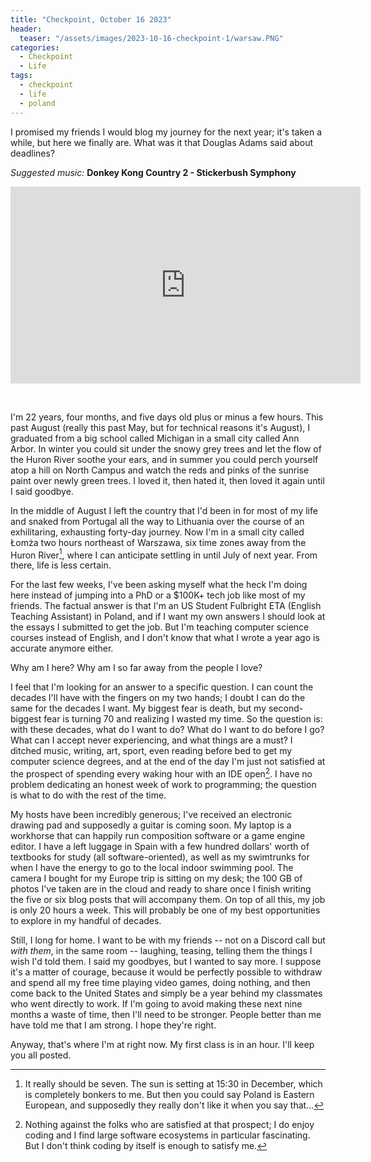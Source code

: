 ```yaml
---
title: "Checkpoint, October 16 2023"
header:
  teaser: "/assets/images/2023-10-16-checkpoint-1/warsaw.PNG"
categories: 
  - Checkpoint
  - Life
tags:
  - checkpoint
  - life
  - poland
---
```


I promised my friends I would blog my journey for the next year; it's taken a while, but here we finally are. What was it that Douglas Adams said about deadlines? 

*Suggested music:* **Donkey Kong Country 2 - Stickerbush Symphony**

<iframe width="560" height="315" src="https://inv.us.projectsegfau.lt/embed/EETV2JNBhcc" title="Invidious video player" frameborder="0" allowfullscreen></iframe>

&nbsp;

I'm 22 years, four months, and five days old plus or minus a few hours. This past August (really this past May, but for technical reasons it's August), I graduated from a big school called Michigan in a small city called Ann Arbor. In winter you could sit under the snowy grey trees and let the flow of the Huron River soothe your ears, and in summer you could perch yourself atop a hill on North Campus and watch the reds and pinks of the sunrise paint over newly green trees. I loved it, then hated it, then loved it again until I said goodbye.

In the middle of August I left the country that I'd been in for most of my life and snaked from Portugal all the way to Lithuania over the course of an exhilitaring, exhausting forty-day journey. Now I'm in a small city called Łomża two hours northeast of Warszawa, six time zones away from the Huron River[^1], where I can anticipate settling in until July of next year. From there, life is less certain.

For the last few weeks, I've been asking myself what the heck I'm doing here instead of jumping into a PhD or a $100K+ tech job like most of my friends. The factual answer is that I'm an US Student Fulbright ETA (English Teaching Assistant) in Poland, and if I want my own answers I should look at the essays I submitted to get the job. But I'm teaching computer science courses instead of English, and I don't know that what I wrote a year ago is accurate anymore either. 

Why am I here? Why am I so far away from the people I love?

I feel that I'm looking for an answer to a specific question. I can count the decades I'll have with the fingers on my two hands; I doubt I can do the same for the decades I want. My biggest fear is death, but my second-biggest fear is turning 70 and realizing I wasted my time. So the question is: with these decades, what do I want to do? What do I want to do before I go? What can I accept never experiencing, and what things are a must? I ditched music, writing, art, sport, even reading before bed to get my computer science degrees, and at the end of the day I'm just not satisfied at the prospect of spending every waking hour with an IDE open[^2]. I have no problem dedicating an honest week of work to programming; the question is what to do with the rest of the time. 

My hosts have been incredibly generous; I've received an electronic drawing pad and supposedly a guitar is coming soon. My laptop is a workhorse that can happily run composition software or a game engine editor. I have a left luggage in Spain with a few hundred dollars' worth of textbooks for study (all software-oriented), as well as my swimtrunks for when I have the energy to go to the local indoor swimming pool. The camera I bought for my Europe trip is sitting on my desk; the 100 GB of photos I've taken are in the cloud and ready to share once I finish writing the five or six blog posts that will accompany them. On top of all this, my job is only 20 hours a week. This will probably be one of my best opportunities to explore in my handful of decades.

Still, I long for home. I want to be with my friends -- not on a Discord call but *with them*, in the same room -- laughing, teasing, telling them the things I wish I'd told them. I said my goodbyes, but I wanted to say more. I suppose it's a matter of courage, because it would be perfectly possible to withdraw and spend all my free time playing video games, doing nothing, and then come back to the United States and simply be a year behind my classmates who went directly to work. If I'm going to avoid making these next nine months a waste of time, then I'll need to be stronger. People better than me have told me that I am strong. I hope they're right.

Anyway, that's where I'm at right now. My first class is in an hour. I'll keep you all posted.

[^1]: It really should be seven. The sun is setting at 15:30 in December, which is completely bonkers to me. But then you could say Poland is Eastern European, and supposedly they really don't like it when you say that...
[^2]: Nothing against the folks who are satisfied at that prospect; I do enjoy coding and I find large software ecosystems in particular fascinating. But I don't think coding by itself is enough to satisfy me.